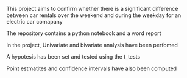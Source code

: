 This project aims to confirm whether there is a significant difference between car rentals over the weekend and during the weekday for an electric car comapany

The repository contains a python notebook and a word report

In the project, Univariate and bivariate analysis have been perfomed

A hypotesis has been set and tested using the t_tests

Point estmatites and confidence intervals have also been computed
